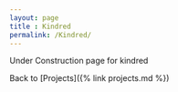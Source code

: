 ```yaml
---
layout: page
title : Kindred
permalink: /Kindred/
---
```


Under Construction page for kindred

Back to [Projects]({% link projects.md %})